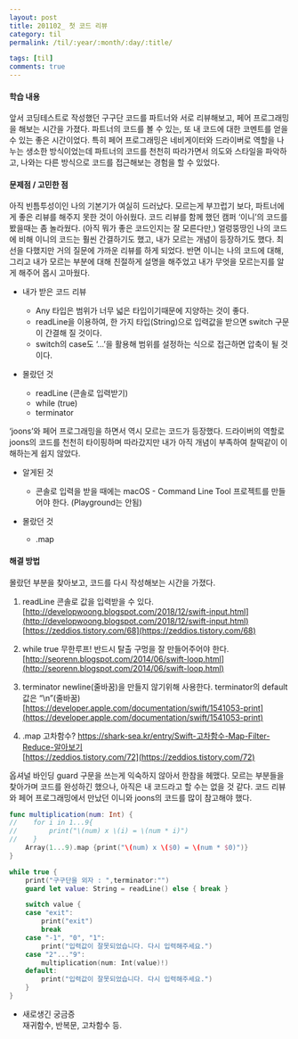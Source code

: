 ```yaml
---
layout: post
title: 201102_ 첫 코드 리뷰
category: til
permalink: /til/:year/:month/:day/:title/

tags: [til]
comments: true
---
```


#### 학습 내용
 앞서 코딩테스트로 작성했던 구구단 코드를 파트너와 서로 리뷰해보고, 페어 프로그래밍을 해보는 시간을 가졌다. 파트너의 코드를 볼 수 있는, 또 내 코드에 대한 코멘트를 얻을 수 있는 좋은 시간이었다. 특히 페어 프로그래밍은 네비게이터와 드라이버로 역할을 나누는 생소한 방식이었는데 파트너의 코드를 천천히 따라가면서 의도와 스타일을 파악하고, 나와는 다른 방식으로 코드를 접근해보는 경험을 할 수 있었다.

#### 문제점 / 고민한 점
 아직 빈틈투성이인 나의 기본기가 여실히 드러났다. 모르는게 부끄럽기 보다, 파트너에게 좋은 리뷰를 해주지 못한 것이 아쉬웠다. 코드 리뷰를 함께 했던 캠퍼 ‘이니’의 코드를 봤을때는 좀 놀라웠다. (아직 뭐가 좋은 코드인지는 잘 모른다만,) 얼렁뚱땅인 나의 코드에 비해 이니의 코드는 훨씬 간결하기도 했고, 내가 모르는 개념이 등장하기도 했다. 최선을 다했지만 거의 질문에 가까운 리뷰를 하게 되었다. 반면 이니는 나의 코드에 대해, 그리고 내가 모르는 부분에 대해 친절하게 설명을 해주었고 내가 무엇을 모르는지를 알게 해주어 몹시 고마웠다.

* 내가 받은 코드 리뷰
    * Any 타입은 범위가 너무 넓은 타입이기때문에 지양하는 것이 좋다.
    * readLine을 이용하여, 한 가지 타입(String)으로 입력값을 받으면 switch 구문이 간결해 질 것이다.
    * switch의 case도 ‘…’을 활용해 범위를 설정하는 식으로 접근하면 압축이 될 것이다.

* 몰랐던 것
  * readLine (콘솔로 입력받기)
  * while (true)
  * terminator


 ‘joons’와 페어 프로그래밍을 하면서 역시 모르는 코드가 등장했다. 드라이버의 역할로 joons의 코드를 천천히 타이핑하며 따라갔지만 내가 아직 개념이 부족하여 찰떡같이 이해하는게 쉽지 않았다.

* 알게된 것
  * 콘솔로 입력을 받을 때에는 macOS - Command Line Tool 프로젝트를 만들어야 한다. (Playground는 안됨)

* 몰랐던 것
  * .map


#### 해결 방법
 몰랐던 부분을 찾아보고, 코드를 다시 작성해보는 시간을 가졌다.

1) readLine
 콘솔로 값을 입력받을 수 있다.   
[http://developwoong.blogspot.com/2018/12/swift-input.html](http://developwoong.blogspot.com/2018/12/swift-input.html)   
[https://zeddios.tistory.com/68](https://zeddios.tistory.com/68)

2) while true
 무한루프! 반드시 탈출 구멍을 잘 만들어주어야 한다.   
[http://seorenn.blogspot.com/2014/06/swift-loop.html](http://seorenn.blogspot.com/2014/06/swift-loop.html)

3) terminator
 newline(줄바꿈)을 만들지 않기위해 사용한다. terminator의 default 값은 “\n”(줄바꿈)   
[https://developer.apple.com/documentation/swift/1541053-print](https://developer.apple.com/documentation/swift/1541053-print)

4) .map
 고차함수?
https://shark-sea.kr/entry/Swift-고차함수-Map-Filter-Reduce-알아보기   
[https://zeddios.tistory.com/72](https://zeddios.tistory.com/72)



옵셔널 바인딩 guard 구문을 쓰는게 익숙하지 않아서 한참을 헤맸다. 모르는 부분들을 찾아가며 코드를 완성하긴 했으나, 아직은 내 코드라고 할 수는 없을 것 같다. 코드 리뷰와 페어 프로그래밍에서 만났던 이니와 joons의 코드를 많이 참고해야 했다.

```swift
func multiplication(num: Int) {
//    for i in 1...9{
//        print("\(num) x \(i) = \(num * i)")
//    }
    Array(1...9).map {print("\(num) x \($0) = \(num * $0)")}
}

while true {
    print("구구단을 외자 : ",terminator:"")
    guard let value: String = readLine() else { break }

    switch value {
    case "exit":
        print("exit")
        break
    case "-1", "0", "1":
        print("입력값이 잘못되었습니다. 다시 입력해주세요.")
    case "2"..."9":
        multiplication(num: Int(value)!)
    default:
        print("입력값이 잘못되었습니다. 다시 입력해주세요.")
    }
}
```

* 새로생긴 궁금증   
재귀함수, 반복문, 고차함수 등.
